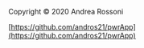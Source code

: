 Copyright © 2020 Andrea Rossoni

[https://github.com/andros21/pwrApp](https://github.com/andros21/pwrApp)
